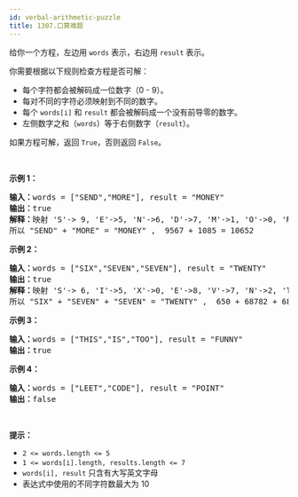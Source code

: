 ```yaml
---
id: verbal-arithmetic-puzzle
title: 1307.口算难题
---
```

给你一个方程，左边用 <code>words</code> 表示，右边用 <code>result</code> 表示。

你需要根据以下规则检查方程是否可解：


- 每个字符都会被解码成一位数字（0 - 9）。
- 每对不同的字符必须映射到不同的数字。
- 每个 <code>words[i]</code> 和 <code>result</code> 都会被解码成一个没有前导零的数字。
- 左侧数字之和（<code>words</code>）等于右侧数字（<code>result</code>）。 

如果方程可解，返回 <code>True</code>，否则返回 <code>False</code>。

 

**示例 1：**


<pre><strong>输入：</strong>words = [&#34;SEND&#34;,&#34;MORE&#34;], result = &#34;MONEY&#34;<br/><strong>输出：</strong>true<br/><strong>解释：</strong>映射 &#39;S&#39;-&gt; 9, &#39;E&#39;-&gt;5, &#39;N&#39;-&gt;6, &#39;D&#39;-&gt;7, &#39;M&#39;-&gt;1, &#39;O&#39;-&gt;0, &#39;R&#39;-&gt;8, &#39;Y&#39;-&gt;&#39;2&#39;<br/>所以 &#34;SEND&#34; + &#34;MORE&#34; = &#34;MONEY&#34; ,  9567 + 1085 = 10652</pre>

**示例 2：**


<pre><strong>输入：</strong>words = [&#34;SIX&#34;,&#34;SEVEN&#34;,&#34;SEVEN&#34;], result = &#34;TWENTY&#34;<br/><strong>输出：</strong>true<br/><strong>解释：</strong>映射 &#39;S&#39;-&gt; 6, &#39;I&#39;-&gt;5, &#39;X&#39;-&gt;0, &#39;E&#39;-&gt;8, &#39;V&#39;-&gt;7, &#39;N&#39;-&gt;2, &#39;T&#39;-&gt;1, &#39;W&#39;-&gt;&#39;3&#39;, &#39;Y&#39;-&gt;4<br/>所以 &#34;SIX&#34; + &#34;SEVEN&#34; + &#34;SEVEN&#34; = &#34;TWENTY&#34; ,  650 + 68782 + 68782 = 138214</pre>

**示例 3：**


<pre><strong>输入：</strong>words = [&#34;THIS&#34;,&#34;IS&#34;,&#34;TOO&#34;], result = &#34;FUNNY&#34;<br/><strong>输出：</strong>true<br/></pre>

**示例 4：**


<pre><strong>输入：</strong>words = [&#34;LEET&#34;,&#34;CODE&#34;], result = &#34;POINT&#34;<br/><strong>输出：</strong>false<br/></pre>

 

**提示：**


- <code>2 &lt;= words.length &lt;= 5</code>
- <code>1 &lt;= words[i].length, results.length &lt;= 7</code>
- <code>words[i], result</code> 只含有大写英文字母
- 表达式中使用的不同字符数最大为 10
